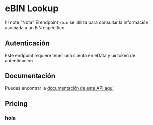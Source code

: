 # eBIN Lookup

!!! note "Nota"
    El endpoint `/bin` se utiliza para consultar la información asociada a un BIN específico

## Autenticación

Este endpoint requiere tener una cuenta en eData y un token de autenticación.

## Documentación
Puedes encontrar la [documentación de este API aquí](https://ebinlookup.docs.apiary.io/#reference/bin-lookup)

## Pricing

### hola